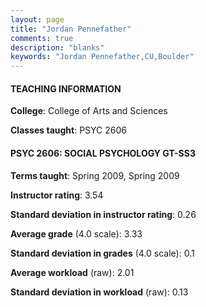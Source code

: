 ```yaml
---
layout: page
title: "Jordan Pennefather" 
comments: true
description: "blanks"
keywords: "Jordan Pennefather,CU,Boulder"
---
```

<head>
<script src="https://ajax.googleapis.com/ajax/libs/jquery/2.1.3/jquery.min.js"></script>
<script src="https://dl.dropboxusercontent.com/s/pc42nxpaw1ea4o9/highcharts.js?dl=0"></script>
<!-- <script src="../assets/js/highcharts.js"></script> -->
<style type="text/css">@font-face {
	font-family: "Bebas Neue";
	src: url(https://www.filehosting.org/file/details/544349/BebasNeue Regular.otf) format("opentype");
	}
	h1.Bebas { 
		font-family: "Bebas Neue", Verdana, Tahoma;
	}
</style>
</head>
	   
#### TEACHING INFORMATION

**College**: College of Arts and Sciences

**Classes taught**: PSYC 2606

#### PSYC 2606: SOCIAL PSYCHOLOGY GT-SS3

**Terms taught**: Spring 2009, Spring 2009

**Instructor rating**: 3.54

**Standard deviation in instructor rating**: 0.26

**Average grade** (4.0 scale): 3.33

**Standard deviation in grades** (4.0 scale): 0.1

**Average workload** (raw): 2.01

**Standard deviation in workload** (raw): 0.13

